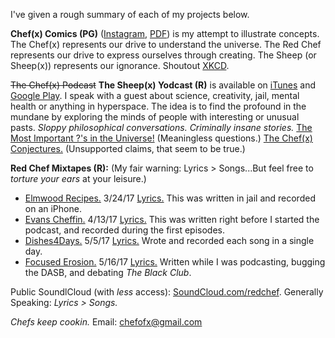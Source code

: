 I've given a rough summary of each of my projects below. 

**Chef(x) Comics (PG)** ([Instagram](https://www.instagram.com/chefofx/), [PDF](https://drive.google.com/open?id=0B1Ol8fuZMTCWZDNUX04zVmZLQ2s)) is my attempt to illustrate concepts. The Chef(x) represents our drive to understand the universe. The Red Chef represents our drive to express ourselves through creating. The Sheep (or Sheep(x)) represents our ignorance. Shoutout [XKCD](http://www.xkcd.com/).

~~The Chef(x) Podcast~~ **The Sheep(x) Yodcast (R)** is available on [iTunes](https://itunes.apple.com/us/podcast/the-chef-x-podcast/id1227336978?mt=2) and [Google Play](https://playmusic.app.goo.gl/?ibi=com.google.PlayMusic&isi=691797987&ius=googleplaymusic&link=https://play.google.com/music/m/I3rgybfbwoigom32k224js4y27a?t%3DThe_Chef(x)_Podcast%26pcampaignid%3DMKT-na-all-co-pr-mu-pod-16). I speak with a guest about science, creativity, jail, mental health or anything in hyperspace. The idea is to find the profound in the mundane by exploring the minds of people with interesting or unusual pasts. *Sloppy philosophical conversations. Criminally insane stories.* [The Most Important ?'s in the Universe!](https://drive.google.com/open?id=0B1Ol8fuZMTCWWlVXc2dfLUZTdnM) (Meaningless questions.) [The Chef(x) Conjectures.](https://drive.google.com/open?id=0B1Ol8fuZMTCWRHFEOXNZTl8xVUE) (Unsupported claims, that seem to be true.)


**Red Chef Mixtapes (R):** (My fair warning: Lyrics > Songs...But feel free to *torture your ears* at your leisure.)
- [Elmwood Recipes.](https://soundcloud.com/redchef/sets/elmwood-recipes/s-4d0MH) 3/24/17 [Lyrics.](https://drive.google.com/open?id=0B1Ol8fuZMTCWaldOV2ZYYVlyRlk) This was written in jail and recorded on an iPhone.
- [Evans Cheffin.](https://soundcloud.com/redchef/sets/evans-cheffin/s-5ctrP) 4/13/17 [Lyrics.](https://drive.google.com/open?id=0B1Ol8fuZMTCWWS1OUHptcEN4aWM) This was written right before I started the podcast, and recorded during the first episodes.
- [Dishes4Days.](https://soundcloud.com/redchef/sets/dishes4days/s-NY0Mc) 5/5/17 [Lyrics.](https://drive.google.com/open?id=0B1Ol8fuZMTCWc09Yb2tRZndleVE) Wrote and recorded each song in a single day. 
- [Focused Erosion.](https://soundcloud.com/redchef/sets/focused-erosion/s-pihsw) 5/16/17 [Lyrics.](https://drive.google.com/open?id=0B1Ol8fuZMTCWWVNQdXd2ZndiaDA) Written while I was podcasting, bugging the DASB, and debating *The Black Club*.

Public SoundlCloud (with *less* access): [SoundCloud.com/redchef](https://soundcloud.com/redchef). Generally Speaking: *Lyrics > Songs.*

*Chefs keep cookin.* Email: chefofx@gmail.com
